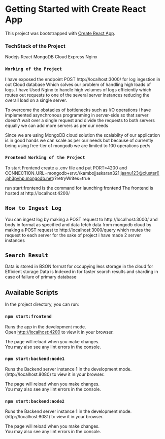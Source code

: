 # Getting Started with Create React App

This project was bootstrapped with [Create React App](https://github.com/facebook/create-react-app).

### TechStack of the Project

Nodejs
React
MongoDB Cloud
Express
Nginx

### `Working of the Project`

I have exposed the endpoint POST http://localhost:3000/ for log ingestion in out Cloud database Which solves our problem of handling high loads of logs. I have Used Nginx to handle high volumes of logs efficiently which routes out requests to one of the several server instances reducing the overall load on a single server.

To overcome the obstacles of bottlenecks such as I/O operations i have implemented asynchronous programming in server-side so that server doesn't wait over a single request and divide the requests to both servers equally we can add more servers as per our needs

Since we are using MongoDB cloud solution the scalabilty of our application is in good hands we can scale as per our needs but because of currently being using free-tier of mongodb we are limited to 100 operations per/s



### `Frontend Working of the Project`

To start Frontend create a .env file and put PORT=4200 and CONNECTION_URL=mongodb+srv://kambojjaskaran321:jaanu123@cluster0.ph3pvhp.mongodb.net/?retryWrites=true

run start:frontend is the command for launching frontend
The frontend is hosted at http://localhost:4200/

## `How to Ingest Log`

You can ingest log by making a POST request to http://localhost:3000/ and body in format as specified and data fetch data from mongodb cloud by making a POST request to http://localhost:3000/query which routes the request to each server for the sake of project i have made 2 server instances

## `Search Result`
Data is stored in BSON format for occupying less storage in the cloud for Efficient storage.Data is Indexed in for faster search results and sharding in case of failure of primary database

## Available Scripts

In the project directory, you can run:

### `npm start:frontend`

Runs the app in the development mode.\
Open [http://localhost:4200](http://localhost:4200) to view it in your browser.

The page will reload when you make changes.\
You may also see any lint errors in the console.

### `npm start:backend:node1`

Runs the Backend server instance 1 in the development mode.\
(http://localhost:8080) to view it in your browser.

The page will reload when you make changes.\
You may also see any lint errors in the console.
### `npm start:backend:node2`

Runs the Backend server instance 1 in the development mode.\
(http://localhost:8081) to view it in your browser.

The page will reload when you make changes.\
You may also see any lint errors in the console.

